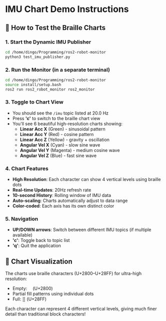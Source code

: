 # IMU Chart Demo Instructions

## 🚀 How to Test the Braille Charts

### 1. Start the Dynamic IMU Publisher
```bash
cd /home/dingo/Programming/ros2-robot-monitor
python3 test_imu_publisher.py
```

### 2. Run the Monitor (in a separate terminal)
```bash
cd /home/dingo/Programming/ros2-robot-monitor
source install/setup.bash
ros2 run ros2_robot_monitor ros2_monitor
```

### 3. Toggle to Chart View
- You should see the `/imu` topic listed at 20.0 Hz
- Press **'c'** to switch to the braille chart view
- You'll see 6 beautiful high-resolution charts showing:
  - **Linear Acc X** (Green) - sinusoidal pattern
  - **Linear Acc Y** (Red) - cosine pattern  
  - **Linear Acc Z** (Yellow) - gravity + oscillation
  - **Angular Vel X** (Cyan) - slow sine wave
  - **Angular Vel Y** (Magenta) - medium cosine wave
  - **Angular Vel Z** (Blue) - fast sine wave

### 4. Chart Features
- **High Resolution**: Each character can show 4 vertical levels using braille dots
- **Real-time Updates**: 20Hz refresh rate
- **10-second History**: Rolling window of IMU data
- **Auto-scaling**: Charts automatically adjust to data range
- **Color-coded**: Each axis has its own distinct color

### 5. Navigation
- **UP/DOWN arrows**: Switch between different IMU topics (if multiple available)
- **'c'**: Toggle back to topic list
- **'q'**: Quit the application

## 🎨 Chart Visualization
The charts use braille characters (U+2800–U+28FF) for ultra-high resolution:
- Empty: ⠀ (U+2800)
- Partial fill patterns using individual dots
- Full: ⣿ (U+28FF)

Each character can represent 4 different vertical levels, giving much finer detail than traditional block characters!
